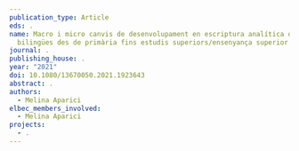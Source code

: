 ```yaml
---
publication_type: Article
eds: .
name: Macro i micro canvis de desenvolupament en escriptura analítica de
  bilingües des de primària fins estudis superiors/ensenyança superior
journal: .
publishing_house: .
year: "2021"
doi: 10.1080/13670050.2021.1923643
abstract: .
authors:
  - Melina Aparici
elbec_members_involved:
  - Melina Aparici
projects:
  - .
---
```

